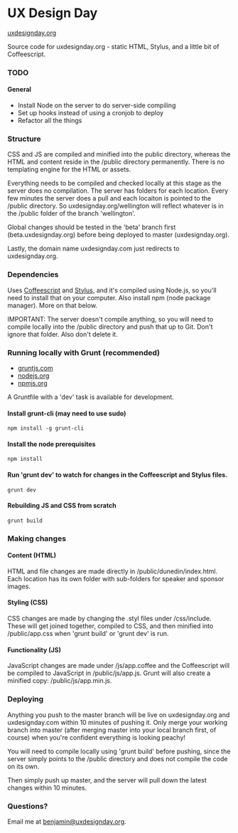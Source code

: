 UX Design Day
=============
[uxdesignday.org](http://uxdesignday.org)

Source code for uxdesignday.org - static HTML, Stylus, and a little bit of Coffeescript.

### TODO

#### General

* Install Node on the server to do server-side compiling
* Set up hooks instead of using a cronjob to deploy
* Refactor all the things

### Structure

CSS and JS are compiled and minified into the public directory, whereas the HTML and content reside in the /public directory permanently. There is no templating engine for the HTML or assets. 

Everything needs to be compiled and checked locally at this stage as the server does no compilation. The server has folders for each location. Every few minutes the server does a pull and each locaiton is pointed to the /public directory. So uxdesignday.org/wellington will reflect whatever is in the /public folder of the branch 'wellington'.

Global changes should be tested in the 'beta' branch first (beta.uxdesignday.org) before being deployed to master (uxdesignday.org).

Lastly, the domain name uxdesignday.com just redirects to uxdesignday.org.

### Dependencies

Uses [Coffeescript](http://coffeescript.org/) and [Stylus](http://learnboost.github.com/stylus/), and it's compiled using Node.js, so you'll need to install that on your computer. Also install npm (node package manager). More on that below.

IMPORTANT: The server doesn't compile anything, so you will need to compile locally into the /public directory and push that up to Git. Don't ignore that folder. Also don't delete it.

### Running locally with Grunt (recommended)

* [gruntjs.com](http://gruntjs.com/)
* [nodejs.org](http://nodejs.org/)
* [npmjs.org](https://npmjs.org/)

A Gruntfile with a 'dev' task is available for development.

#### Install grunt-cli (may need to use sudo)

    npm install -g grunt-cli

#### Install the node prerequisites

    npm install

#### Run 'grunt dev' to watch for changes in the Coffeescript and Stylus files.

    grunt dev

#### Rebuilding JS and CSS from scratch

    grunt build

### Making changes

#### Content (HTML)

HTML and file changes are made directly in /public/dunedin/index.html. Each location has its own folder with sub-folders for speaker and sponsor images.

#### Styling (CSS)

CSS changes are made by changing the .styl files under /css/include. These will get joined together, compiled to CSS, and then minified into /public/app.css when 'grunt build' or 'grunt dev' is run.

#### Functionality (JS)

JavaScript changes are made under /js/app.coffee and the Coffeescript will be compiled to JavaScript in /public/js/app.js. Grunt will also create a minified copy: /public/js/app.min.js.

### Deploying

Anything you push to the master branch will be live on uxdesignday.org and uxdesignday.com within 10 minutes of pushing it. Only merge your working branch into master (after merging master into your local branch first, of course) when you're confident everything is looking peachy! 

You will need to compile locally using 'grunt build' before pushing, since the server simply points to the /public directory and does not compile the code on its own.

Then simply push up master, and the server will pull down the latest changes within 10 minutes.


### Questions?

Email me at benjamin@uxdesignday.org.
